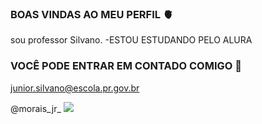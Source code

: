 ### BOAS VINDAS AO MEU PERFIL 🫀

sou professor Silvano. 
-ESTOU ESTUDANDO PELO ALURA 

### VOCÊ PODE ENTRAR EM CONTADO COMIGO 📧

junior.silvano@escola.pr.gov.br

@morais_jr_
![](https://media.tenor.com/0R-D8XWY28AAAAAC/love-you.gif
)

